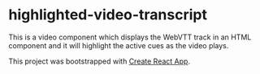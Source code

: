 # highlighted-video-transcript
This is a video component which displays the WebVTT track in an HTML component and it will highlight the active cues as the video plays.

This project was bootstrapped with [Create React App](https://github.com/facebook/create-react-app).